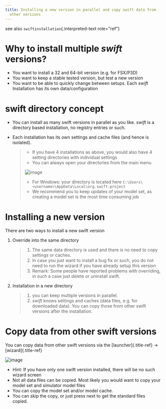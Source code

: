 ```yaml
---
title: Installing a new version in parallel and copy swift data from
  other versions
---
```


see also `swiftinstallation`{.interpreted-text role="ref"}

Why to install multiple *swift* versions?
=========================================

-   You want to install a 32 and 64-bit version (e.g. for FSX/P3D)
-   You want to keep a stable tested version, but test a new version
-   You want to be able to quickly change between setups. Each *swift*
    Installation has its own data/configuration

swift directory concept
=======================

-   You can install as many swift versions in parallel as you like.
    *swift* is a directory based installation, no registry entries or
    such.

-   Each installation has its own settings and cache files (and hence is
    isolated).

    > -   If you have 4 installations as above, you would also have 4
    >     setting directories with individual settings
    > -   You can always open your directories from the main menu
    >
    > ![image](http://img.swift-project.org/SettingsDir.png)
    >
    > -   For Windows: your directory is located here
    >     `C:\Users\<username>\AppData\Local\org.swift-project`
    > -   We recommend you to keep updates of your model set, as
    >     creating a model set is the most time consuming job

Installing a new version
========================

There are two ways to install a new swift version

1.  Override into the same directory

    > 1.  The same data directory is used and there is no need to copy
    >     settings or caches.
    > 2.  In case you just want to install a bug fix or such, you do not
    >     need to run the wizard if you have already setup this version
    > 3.  Remark: Some people have reported problems with overriding, in
    >     such a case just delete or uninstall swift.

2.  Installation in a new directory

    > 1.  you can keep multiple versions in parallel.
    > 2.  *swift* knows settings and caches (data files, e.g. for
    >     downloaded data). You can copy those from other swift versions
    >     after the installation.

Copy data from other swift versions
===================================

You can copy data from other swift versions via the
[launcher]{.title-ref} -\> [wizard]{.title-ref}

![image](http://img.swift-project.org/wizard.png)

-   Hint: If you have only one swift version installed, there will be no
    such wizard screen
-   Not all data files can be copied. Most likely you would want to copy
    your model set and simulator model files
-   You can copy the model set and/or model cache.
-   You can skip the copy, or just press next to get the standard files
    copied.
